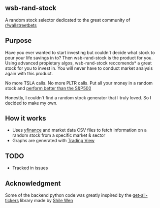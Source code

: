 ## wsb-rand-stock

A random stock selector dedicated to the great community of [r/wallstreetbets](https://reddit.com/r/wallstreetbets)

## Purpose
Have you ever wanted to start investing but couldn't decide what stock to pour your life savings in to? Then wsb-rand-stock is the product for you. Using advanced propietary algos, wsb-rand-stock reccomends* a great stock for you to invest in. You will never have to conduct market analysis again with this product. 

No more TSLA calls. No more PLTR calls. Put all your money in a random stock and [perform better than the S&P500](https://www.youtube.com/watch?v=NfSGm9DDQ3o&ab_channel=Node14)

Honestly, I couldn't find a random stock generator that I truly loved. So I decided to make my own. 

## How it works
- Uses [yfinance](https://pypi.org/project/yfinance/) and market data CSV files to fetch information on a random stock from a specific market & sector
- Graphs are generated with [Trading View](https://www.tradingview.com/)


## TODO
- Tracked in issues

## Acknowledgment
Some of the backend python code was greatly inspired by the [get-all-tickers](https://github.com/shilewenuw/get_all_tickers) library made by [Shile Wen](https://github.com/shilewenuw)

